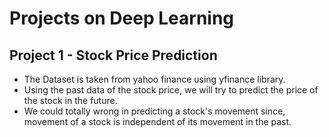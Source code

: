 # Projects on Deep Learning 
## Project 1 - Stock Price Prediction 
* The Dataset is taken from yahoo finance using yfinance library.
* Using the past data of the stock price, we will try to predict the price of the stock in the future. 
* We could totally wrong in predicting a stock's movement since, movement of a stock is independent of its movement in the past.
